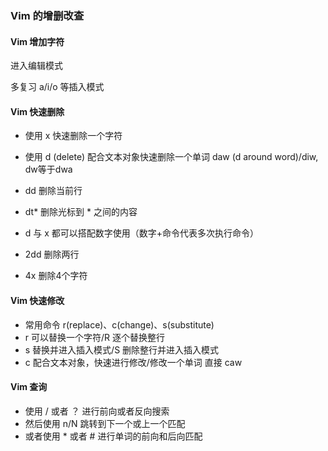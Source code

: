 ### Vim 的增删改查

#### Vim 增加字符

进入编辑模式

多复习 a/i/o 等插入模式



#### Vim 快速删除

- 使用 x 快速删除一个字符

- 使用 d  (delete) 配合文本对象快速删除一个单词 daw  (d around word)/diw, dw等于dwa
- dd 删除当前行
- dt* 删除光标到 * 之间的内容
- d 与 x 都可以搭配数字使用（数字+命令代表多次执行命令）
- 2dd 删除两行
- 4x 删除4个字符



#### Vim 快速修改

- 常用命令 r(replace)、c(change)、s(substitute)
- r 可以替换一个字符/R 逐个替换整行
- s 替换并进入插入模式/S 删除整行并进入插入模式
- c 配合文本对象，快速进行修改/修改一个单词 直接 caw



#### Vim 查询

- 使用 / 或者 ？ 进行前向或者反向搜索
- 然后使用 n/N 跳转到下一个或上一个匹配
- 或者使用 * 或者 # 进行单词的前向和后向匹配